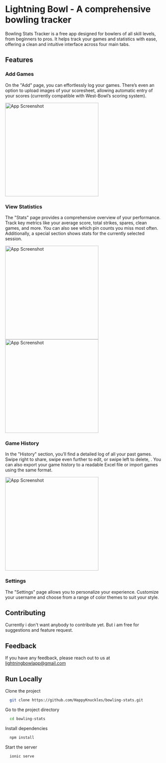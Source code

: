 # Lightning Bowl - A comprehensive bowling tracker

Bowling Stats Tracker is a free app designed for bowlers of all skill levels, from beginners to pros. It helps track your games and statistics with ease, offering a clean and intuitive interface across four main tabs.

## Features

### Add Games

On the "Add" page, you can effortlessly log your games. There’s even an option to upload images of your scoresheet, allowing automatic entry of your scores (currently compatible with West-Bowl’s scoring system).

<img src="src/assets/screenshots/start.png" alt="App Screenshot" width="300"/>

### View Statistics

The "Stats" page provides a comprehensive overview of your performance. Track key metrics like your average score, total strikes, spares, clean games, and more. You can also see which pin counts you miss most often. Additionally, a special section shows stats for the currently selected session.

<img src="src/assets/screenshots/stats.png" alt="App Screenshot" width="300"/> <img src="src/assets/screenshots/stats2.png" alt="App Screenshot" width="300"/>

### Game History

In the "History" section, you’ll find a detailed log of all your past games. Swipe right to share, swipe even further to edit, or swipe left to delete, . You can also export your game history to a readable Excel file or import games using the same format.

<img src="src/assets/screenshots/history.png" alt="App Screenshot" width="300"/>

### Settings

The "Settings" page allows you to personalize your experience. Customize your username and choose from a range of color themes to suit your style.

## Contributing

Currently i don't want anybody to contribute yet. But i am free for suggestions and feature request.

## Feedback

If you have any feedback, please reach out to us at lightningbowlapp@gmail.com

## Run Locally

Clone the project

```bash
  git clone https://github.com/HappyKnuckles/bowling-stats.git
```

Go to the project directory

```bash
  cd bowling-stats
```

Install dependencies

```bash
  npm install
```

Start the server

```bash
  ionic serve
```
